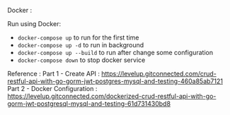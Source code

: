 Docker :

Run using Docker:
- `docker-compose up` to run for the first time
- `docker-compose up -d` to run in background
- `docker-compose up --build` to run after change some configuration
- `docker-compose down` to stop docker service

Reference :
Part 1 - Create API : https://levelup.gitconnected.com/crud-restful-api-with-go-gorm-jwt-postgres-mysql-and-testing-460a85ab7121
Part 2 - Docker Configuration : https://levelup.gitconnected.com/dockerized-crud-restful-api-with-go-gorm-jwt-postgresql-mysql-and-testing-61d731430bd8